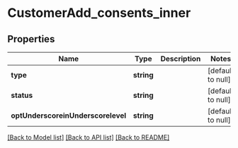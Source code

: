 # CustomerAdd_consents_inner

## Properties
Name | Type | Description | Notes
------------ | ------------- | ------------- | -------------
**type** | **string** |  | [default to null]
**status** | **string** |  | [default to null]
**optUnderscoreinUnderscorelevel** | **string** |  | [default to null]

[[Back to Model list]](../README.md#documentation-for-models) [[Back to API list]](../README.md#documentation-for-api-endpoints) [[Back to README]](../README.md)


